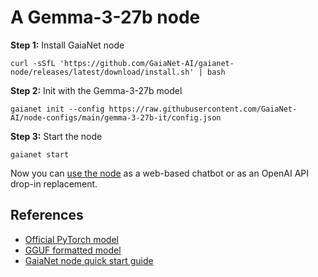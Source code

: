 # A Gemma-3-27b node

**Step 1:** Install GaiaNet node

```
curl -sSfL 'https://github.com/GaiaNet-AI/gaianet-node/releases/latest/download/install.sh' | bash
```

**Step 2:** Init with the Gemma-3-27b model

```
gaianet init --config https://raw.githubusercontent.com/GaiaNet-AI/node-configs/main/gemma-3-27b-it/config.json
```


**Step 3:** Start the node

```
gaianet start
```

Now you can [use the node](https://docs.gaianet.ai/user-guide/mynode) as a web-based chatbot or as an OpenAI API drop-in replacement.

## References

* [Official PyTorch model](https://huggingface.co/google/gemma-3-27b-it)
* [GGUF formatted model](https://huggingface.co/gaianet/gemma-3-27b-it-GGUF)
* [GaiaNet node quick start guide](https://docs.gaianet.ai/node-guide/quick-start)
